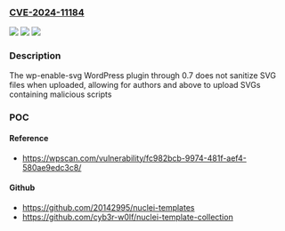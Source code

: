 ### [CVE-2024-11184](https://cve.mitre.org/cgi-bin/cvename.cgi?name=CVE-2024-11184)
![](https://img.shields.io/static/v1?label=Product&message=wp-enable-svg&color=blue)
![](https://img.shields.io/static/v1?label=Version&message=n%2Fa&color=blue)
![](https://img.shields.io/static/v1?label=Vulnerability&message=CWE-79%20Cross-Site%20Scripting%20(XSS)&color=brighgreen)

### Description

The wp-enable-svg WordPress plugin through 0.7 does not sanitize SVG files when uploaded, allowing for authors and above to upload SVGs containing malicious scripts

### POC

#### Reference
- https://wpscan.com/vulnerability/fc982bcb-9974-481f-aef4-580ae9edc3c8/

#### Github
- https://github.com/20142995/nuclei-templates
- https://github.com/cyb3r-w0lf/nuclei-template-collection

